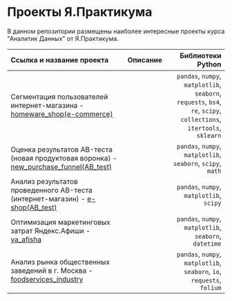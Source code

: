 # Проекты Я.Практикума

В данном репозитории размещены наиболее интересные проекты курса "Аналитик Данных" от Я.Практикума.


| Ссылка и название проекта  | Описание  | Библиотеки Python |
|:------------- |:---------------:| -------------:|
| Cегментация пользователей интернет-магазина - [homeware_shop(e-commerce)](https://github.com/mariasig6057/ya.praktikum_projects/blob/main/homeware_shop(e-commerce).ipynb)|  |`pandas`, `numpy`, `matplotlib`, `seaborn`,  `requests`, `bs4`, `re`, `scipy`, `collections`, `itertools`, `sklearn`|
|Оценка результатов AB-теста (новая продуктовая воронка) - [new_purchase_funnel(AB_test)](https://github.com/mariasig6057/ya.praktikum_projects/blob/main/new_purchase_funnel(AB_test).ipynb) |       | `pandas`, `numpy`, `matplotlib`, `seaborn`, `scipy`, `math`|
|Анализ результатов проведенного AB-теста (интернет-магазин) - [e-shop(AB_test)](https://github.com/mariasig6057/ya.praktikum_projects/blob/main/e-shop(AB_test).ipynb) |      | `pandas`, `numpy`, `matplotlib`, `scipy`|
|Оптимизация маркетинговых затрат Яндекс.Афиши - [ya_afisha](https://github.com/mariasig6057/ya.praktikum_projects/blob/main/ya_afisha.ipynb)|      |`pandas`, `numpy`, `matplotlib`, `seaborn`, `datetime`|
|Анализ рынка общественных заведений в г. Москва - [foodservices_industry](https://github.com/mariasig6057/ya.praktikum_projects/blob/main/foodservices_industry.ipynb)|      |`pandas`, `numpy`, `matplotlib`, `seaborn`, `io`, `requests`, `folium`|
